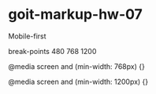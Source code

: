 # goit-markup-hw-07

Mobile-first

break-points
480
768
1200

@media screen and (min-width: 768px) {}

@media screen and (min-width: 1200px) {}
